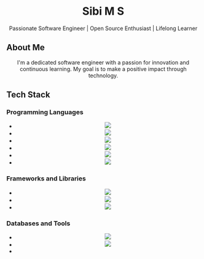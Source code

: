 <!DOCTYPE html>
<html>
<head>
  <title>Sibi M S</title>
  <meta charset="utf-8">
  <link rel="stylesheet" href="https://cdn.jsdelivr.net/npm/shields.io@1.4.0/dist/shields.css">
</head>
<body>
  <h1 style="text-align: center;">Sibi M S</h1>

  <p style="text-align: center;">Passionate Software Engineer | Open Source Enthusiast | Lifelong Learner</p>

  <h2>About Me</h2>
  <p style="text-align: center;">I'm a dedicated software engineer with a passion for innovation and continuous learning. My goal is to make a positive impact through technology.</p>

  <h2>Tech Stack</h2>
  <h3>Programming Languages</h3>
  <ul style="text-align: center;">
    <li><a href="https://www.python.org/"><img src="https://img.shields.io/badge/Python-3776AB.svg?style=for-the-badge&logo=python&logoColor=white"></a></li>
    <li><a href="https://www.javascript.com/"><img src="https://img.shields.io/badge/JavaScript-F7DF1E.svg?style=for-the-badge&logo=javascript&logoColor=black"></a></li>
    <li><a href="https://www.java.com/"><img src="https://img.shields.io/badge/Java-007396.svg?style=for-the-badge&logo=java&logoColor=white"></a></li>
    <li><a href="https://www.cprogramming.com/"><img src="https://img.shields.io/badge/C-00599C.svg?style=for-the-badge&logo=c&logoColor=white"></a></li>
    <li><a href="https://www.w3schools.com/html/"><img src="https://img.shields.io/badge/HTML5-E34F26.svg?style=for-the-badge&logo=html5&logoColor=white"></a></li>
    <li><a href="https://www.w3schools.com/css/"><img src="https://img.shields.io/badge/CSS3-1572B6.svg?style=for-the-badge&logo=css"></a></li>
  </ul>

  <h3>Frameworks and Libraries</h3>
  <ul style="text-align: center;">
    <li><a href="https://reactjs.org/"><img src="https://img.shields.io/badge/React-61DAFB.svg?style=for-the-badge&logo=react&logoColor=black"></a></li>
    <li><a href="https://nodejs.org/"><img src="https://img.shields.io/badge/Node.js-339933.svg?style=for-the-badge&logo=node.js&logoColor=white"></a></li>
    <li><a href="https://www.djangoproject.com/"><img src="https://img.shields.io/badge/Django-092E20.svg?style=for-the-badge&logo=django&logoColor=white"></a></li>
  </ul>

  <h3>Databases and Tools</h3>
  <ul style="text-align: center;">
    <li><a href="https://www.postgresql.org/"><img src="https://img.shields.io/badge/PostgreSQL-336791.svg?style=for-the-badge&logo=postgresql&logoColor=white"></a></li>
    <li><a href="https://git-scm.com/"><img src="https://img.shields.io/badge/Git-F05033.svg?style=for-the-badge&logo=git&logoColor=white"></a></li>
    <li><a href="https://code.visualstudio.com/"><img src="https://img.shields.
